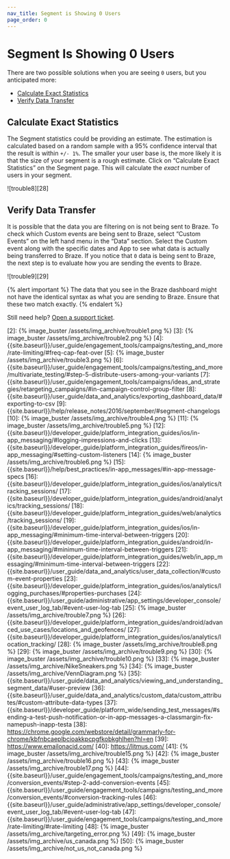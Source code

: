 ```yaml
---
nav_title: Segment is Showing 0 Users
page_order: 0
---
```

# Segment Is Showing 0 Users

There are two possible solutions when you are seeing ```0``` users, but you anticipated more:
* [Calculate Exact Statistics](#calculate-exact-statistics)
* [Verify Data Transfer](#verify-data-transfer)

## Calculate Exact Statistics

The Segment statistics could be providing an estimate. The estimation is calculated based on a random sample with a 95% confidence interval that the result is within ```+/- 1%```. The smaller your user base is, the more likely it is that the size of your segment is a rough estimate. Click on “Calculate Exact Statistics” on the Segment page. This will calculate the *exact* number of users in your segment.

![trouble8][28]


## Verify Data Transfer

It is possible that the data you are filtering on is not being sent to Braze. To check which Custom events are being sent to Braze, select “Custom Events” on the left hand menu in the “Data” section. Select the Custom event along with the specific dates and App to see what data is actually being transferred to Braze. If you notice that ```0``` data is being sent to Braze, the next step is to evaluate how you are sending the events to Braze.

![trouble9][29]

{% alert important %} 
The data that you see in the Braze dashboard might not have the identical syntax as what you are sending to Braze. Ensure that these two match exactly.
{% endalert %}

Still need help? [Open a support ticket]({{site.baseurl}}/support_contact/).

[1]: {{site.baseurl}}/user_guide/engagement_tools/segments/using_user_search/#overview-tab
[2]: {% image_buster /assets/img_archive/trouble1.png %}
[3]: {% image_buster /assets/img_archive/trouble2.png %}
[4]: {{site.baseurl}}/user_guide/engagement_tools/campaigns/testing_and_more/rate-limiting/#freq-cap-feat-over
[5]: {% image_buster /assets/img_archive/trouble3.png %}
[6]: {{site.baseurl}}/user_guide/engagement_tools/campaigns/testing_and_more/multivariate_testing/#step-5-distribute-users-among-your-variants
[7]: {{site.baseurl}}/user_guide/engagement_tools/campaigns/ideas_and_strategies/retargeting_campaigns/#in-campaign-control-group-filter
[8]: {{site.baseurl}}/user_guide/data_and_analytics/exporting_dashboard_data/#exporting-to-csv
[9]: {{site.baseurl}}/help/release_notes/2016/september/#segment-changelogs
[10]: {% image_buster /assets/img_archive/trouble4.png %}
[11]: {% image_buster /assets/img_archive/trouble5.png %}
[12]: {{site.baseurl}}/developer_guide/platform_integration_guides/ios/in-app_messaging/#logging-impressions-and-clicks
[13]: {{site.baseurl}}/developer_guide/platform_integration_guides/fireos/in-app_messaging/#setting-custom-listeners
[14]: {% image_buster /assets/img_archive/trouble6.png %}
[15]: {{site.baseurl}}/help/best_practices/in-app_messages/#in-app-message-specs
[16]: {{site.baseurl}}/developer_guide/platform_integration_guides/ios/analytics/tracking_sessions/
[17]: {{site.baseurl}}/developer_guide/platform_integration_guides/android/analytics/tracking_sessions/
[18]: {{site.baseurl}}/developer_guide/platform_integration_guides/web/analytics/tracking_sessions/
[19]: {{site.baseurl}}/developer_guide/platform_integration_guides/ios/in-app_messaging/#minimum-time-interval-between-triggers
[20]: {{site.baseurl}}/developer_guide/platform_integration_guides/android/in-app_messaging/#minimum-time-interval-between-triggers
[21]: {{site.baseurl}}/developer_guide/platform_integration_guides/web/in_app_messaging/#minimum-time-interval-between-triggers
[22]: {{site.baseurl}}/user_guide/data_and_analytics/user_data_collection/#custom-event-properties
[23]: {{site.baseurl}}/developer_guide/platform_integration_guides/ios/analytics/logging_purchases/#properties-purchases
[24]: {{site.baseurl}}/user_guide/administrative/app_settings/developer_console/event_user_log_tab/#event-user-log-tab
[25]: {% image_buster /assets/img_archive/trouble7.png %}
[26]: {{site.baseurl}}/developer_guide/platform_integration_guides/android/advanced_use_cases/locations_and_geofences/
[27]: {{site.baseurl}}/developer_guide/platform_integration_guides/ios/analytics/location_tracking/
[28]: {% image_buster /assets/img_archive/trouble8.png %}
[29]: {% image_buster /assets/img_archive/trouble9.png %}
[30]: {% image_buster /assets/img_archive/trouble10.png %}
[33]: {% image_buster /assets/img_archive/NikeSneakers.png %}
[34]: {% image_buster /assets/img_archive/VennDiagram.png %}
[35]: {{site.baseurl}}/user_guide/data_and_analytics/viewing_and_understanding_segment_data/#user-preview
[36]: {{site.baseurl}}/user_guide/data_and_analytics/custom_data/custom_attributes/#custom-attribute-data-types
[37]: {{site.baseurl}}/developer_guide/platform_wide/sending_test_messages/#sending-a-test-push-notification-or-in-app-messages-a-classmargin-fix-namepush-inapp-testa
[38]: https://chrome.google.com/webstore/detail/grammarly-for-chrome/kbfnbcaeplbcioakkpcpgfkobkghlhen?hl=en
[39]: https://www.emailonacid.com/
[40]: https://litmus.com/
[41]: {% image_buster /assets/img_archive/trouble15.png %}
[42]: {% image_buster /assets/img_archive/trouble16.png %}
[43]: {% image_buster /assets/img_archive/trouble17.png %}
[44]: {{site.baseurl}}/user_guide/engagement_tools/campaigns/testing_and_more/conversion_events/#step-2-add-conversion-events
[45]: {{site.baseurl}}/user_guide/engagement_tools/campaigns/testing_and_more/conversion_events/#conversion-tracking-rules
[46]: {{site.baseurl}}/user_guide/administrative/app_settings/developer_console/event_user_log_tab/#event-user-log-tab
[47]: {{site.baseurl}}/user_guide/engagement_tools/campaigns/testing_and_more/rate-limiting/#rate-limiting
[48]: {% image_buster /assets/img_archive/targeting_error.png %}
[49]: {% image_buster /assets/img_archive/us_canada.png %}
[50]: {% image_buster /assets/img_archive/not_us_not_canada.png %}
